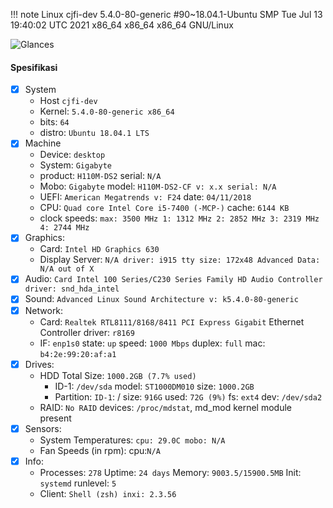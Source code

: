 !!! note
    Linux cjfi-dev 5.4.0-80-generic #90~18.04.1-Ubuntu SMP Tue Jul 13 19:40:02 UTC 2021 x86_64 x86_64 x86_64 GNU/Linux

![Glances](/assets/img/glances.JPG)

#### Spesifikasi
- [x] System
    - Host ```cjfi-dev``` 
    - Kernel: ```5.4.0-80-generic x86_64```
    - bits: ``64``
    - distro: ```Ubuntu 18.04.1 LTS```
- [x] Machine 
    - Device: ```desktop``` 
    - System: ```Gigabyte``` 
    - product: ``H110M-DS2`` serial: ```N/A```
    - Mobo: ```Gigabyte``` model: ``H110M-DS2-CF v: x.x serial: N/A``
    - UEFI: ```American Megatrends v: F24``` date: ```04/11/2018```
    - CPU: ```Quad core Intel Core i5-7400 (-MCP-)``` cache: ```6144 KB```
    - clock speeds: ```max: 3500 MHz 1: 1312 MHz 2: 2852 MHz 3: 2319 MHz 4: 2744 MHz```
- [x] Graphics:  
    - Card: ```Intel HD Graphics 630```
    - Display Server: ```N/A driver: i915 tty size: 172x48 Advanced Data: N/A out of X```
- [x] Audio: ```Card Intel 100 Series/C230 Series Family HD Audio Controller driver: snd_hda_intel```
- [x] Sound: ```Advanced Linux Sound Architecture v: k5.4.0-80-generic```
- [x] Network:
    - Card: ``Realtek RTL8111/8168/8411 PCI Express Gigabit`` Ethernet Controller driver: ``r8169``
    - IF: ``enp1s0`` state: ``up`` speed: ``1000 Mbps`` duplex: ``full`` mac: ``b4:2e:99:20:af:a1``
- [x] Drives:    
    - HDD Total Size: ``1000.2GB (7.7% used)``
        * ID-1: ``/dev/sda`` model: ``ST1000DM010`` size: ``1000.2GB``
        * Partition: ``ID-1``: / size: ``916G`` used: ``72G (9%)`` fs: ``ext4`` dev: ``/dev/sda2``
    - RAID: ``No RAID`` devices: ``/proc/mdstat``, md_mod kernel module present
- [x] Sensors:   
    - System Temperatures: ``cpu: 29.0C mobo: N/A``
    - Fan Speeds (in rpm): cpu:``N/A``
- [x] Info:      
    - Processes: ``278`` Uptime: ``24 days`` Memory: ``9003.5/15900.5MB`` Init: ``systemd`` runlevel: ``5``
    - Client: ``Shell (zsh) inxi: 2.3.56``